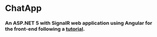 # ChatApp 
### An ASP.NET 5 with SignalR web application using Angular for the front-end following a <a href="using https://medium.com/linkit-intecs/how-to-create-a-chat-app-with-asp-net-core-3-1-signalr-and-angular-10-a7fde1e70933">tutorial</a>.
